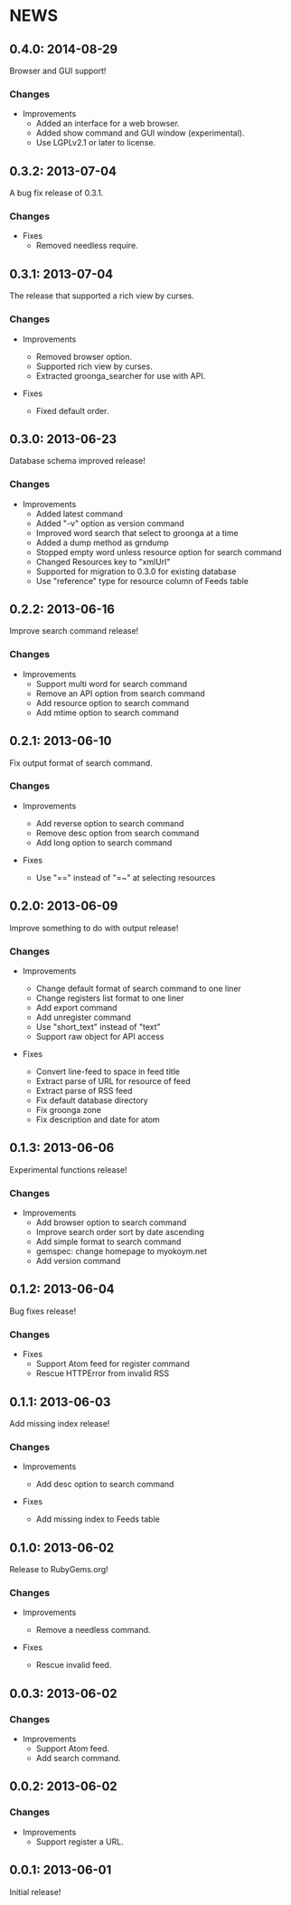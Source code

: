 # NEWS

## 0.4.0: 2014-08-29

Browser and GUI support!

### Changes

  * Improvements
    * Added an interface for a web browser.
    * Added show command and GUI window (experimental).
    * Use LGPLv2.1 or later to license.

## 0.3.2: 2013-07-04

A bug fix release of 0.3.1.

### Changes

  * Fixes
    * Removed needless require.

## 0.3.1: 2013-07-04

The release that supported a rich view by curses.

### Changes

  * Improvements
    * Removed browser option.
    * Supported rich view by curses.
    * Extracted groonga_searcher for use with API.

  * Fixes
    * Fixed default order.

## 0.3.0: 2013-06-23

Database schema improved release!

### Changes

  * Improvements
    * Added latest command
    * Added "-v" option as version command
    * Improved word search that select to groonga at a time
    * Added a dump method as grndump
    * Stopped empty word unless resource option for search command
    * Changed Resources key to "xmlUrl"
    * Supported for migration to 0.3.0 for existing database
    * Use "reference" type for resource column of Feeds table

## 0.2.2: 2013-06-16

Improve search command release!

### Changes

  * Improvements
    * Support multi word for search command
    * Remove an API option from search command
    * Add resource option to search command
    * Add mtime option to search command

## 0.2.1: 2013-06-10

Fix output format of search command.

### Changes

  * Improvements
    * Add reverse option to search command
    * Remove desc option from search command
    * Add long option to search command

  * Fixes
    * Use "==" instead of "=~" at selecting resources

## 0.2.0: 2013-06-09

Improve something to do with output release!

### Changes

  * Improvements
    * Change default format of search command to one liner
    * Change registers list format to one liner
    * Add export command
    * Add unregister command
    * Use "short_text" instead of "text"
    * Support raw object for API access

  * Fixes
    * Convert line-feed to space in feed title
    * Extract parse of URL for resource of feed
    * Extract parse of RSS feed
    * Fix default database directory
    * Fix groonga zone
    * Fix description and date for atom

## 0.1.3: 2013-06-06

Experimental functions release!

### Changes

  * Improvements
    * Add browser option to search command
    * Improve search order sort by date ascending
    * Add simple format to search command
    * gemspec: change homepage to myokoym.net
    * Add version command

## 0.1.2: 2013-06-04

Bug fixes release!

### Changes

  * Fixes
    * Support Atom feed for register command
    * Rescue HTTPError from invalid RSS

## 0.1.1: 2013-06-03

Add missing index release!

### Changes

  * Improvements
    * Add desc option to search command

  * Fixes
    * Add missing index to Feeds table

## 0.1.0: 2013-06-02

Release to RubyGems.org!

### Changes

  * Improvements
    * Remove a needless command.

  * Fixes
    * Rescue invalid feed.

## 0.0.3: 2013-06-02

### Changes

  * Improvements
    * Support Atom feed.
    * Add search command.

## 0.0.2: 2013-06-02

### Changes

  * Improvements
    * Support register a URL.

## 0.0.1: 2013-06-01

Initial release!
